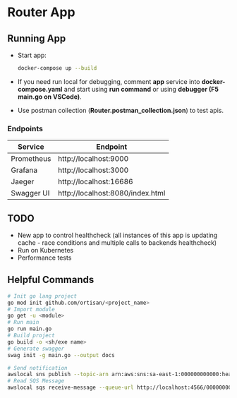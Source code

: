 # Router App

## Running App

- Start app:

  ```sh
  docker-compose up --build
  ```

- If you need run local for debugging, comment **app** service into **docker-compose.yaml** and start using **run command** or using **debugger (F5 main.go on VSCode)**.

- Use postman collection (**Router.postman_collection.json**) to test apis.

### Endpoints

| Service    | Endpoint                         |
|------------|----------------------------------|
| Prometheus | http://localhost:9000            |
| Grafana    | http://localhost:3000            |
| Jaeger     | http://localhost:16686           |
| Swagger UI | http://localhost:8080/index.html |



## TODO

- New app to control healthcheck (all instances of this app is updating cache - race conditions and multiple calls to backends healthcheck)
- Run on Kubernetes
- Performance tests

## Helpful Commands

```sh
# Init go lang project
go mod init github.com/ortisan/<project_name>
# Import module
go get -u <module>
# Run main
go run main.go
# Build project
go build -o <sh/exe name>
# Generate swagger
swag init -g main.go --output docs

# Send notification
awslocal sns publish --topic-arn arn:aws:sns:sa-east-1:000000000000:health-cells-topic --message 'testing' --endpoint-url=http://localhost:4566
# Read SQS Message
awslocal sqs receive-message --queue-url http://localhost:4566/000000000000/health-cells-queue --endpoint-url=http://localhost:4566


```

